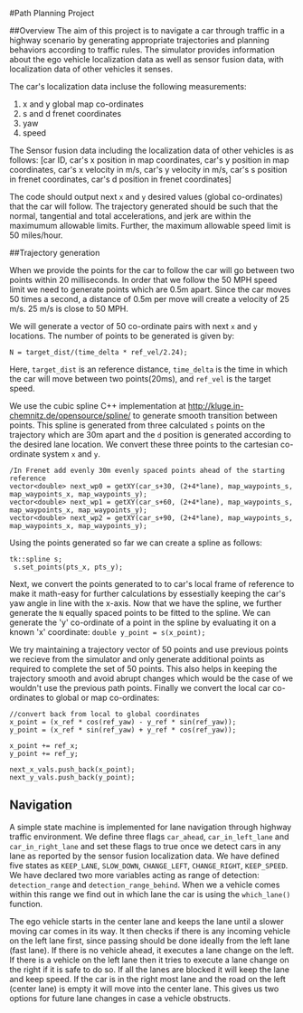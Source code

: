 #Path Planning Project

##Overview
The aim of this project is to navigate a car through traffic in a highway scenario by generating appropriate trajectories and planning behaviors according to traffic rules. The simulator provides information about the ego vehicle localization data as well as sensor fusion data, with localization data of other vehicles it senses.

The car's localization data incluse the following measurements:
1. x and y global map co-ordinates
2. s and d frenet coordinates
3. yaw
4. speed

The Sensor fusion data including the localization data of other vehicles is as follows:
[car ID, car's x position in map coordinates, car's y position in map coordinates,
 car's x velocity in m/s, car's y velocity in m/s, 
 car's s position in frenet coordinates, car's d position in frenet coordinates]

 The code should output next `x` and `y` desired values (global co-ordinates) that the car will follow. The trajectory generated should be such that the normal, tangential and total accelerations, and jerk are within the maximumum allowable limits. Further, the maximum allowable speed limit is 50 miles/hour.

##Trajectory generation

When we provide the points for the car to follow the car will go between two points within 20 milliseconds. In order that we follow the 50 MPH speed limit we need to generate points which are 0.5m apart. Since the car moves 50 times a second, a distance of 0.5m per move will create a velocity of 25 m/s. 25 m/s is close to 50 MPH. 

We will generate a vector of 50 co-ordinate pairs with next `x` and `y` locations. The number of points to be generated is given by:

`N = target_dist/(time_delta * ref_vel/2.24);`

Here, `target_dist` is an reference distance, `time_delta` is the time in which the car will move between two points(20ms), and `ref_vel` is the target speed.

We use the cubic spline C++ implementation at http://kluge.in-chemnitz.de/opensource/spline/ to generate smooth transition between points. This spline is generated from three calculated `s` points on the trajectory which are 30m apart and the `d` position is generated according to the desired lane location. We convert these three points to the cartesian co-ordinate system `x` and `y`.
```
/In Frenet add evenly 30m evenly spaced points ahead of the starting reference
vector<double> next_wp0 = getXY(car_s+30, (2+4*lane), map_waypoints_s, map_waypoints_x, map_waypoints_y);
vector<double> next_wp1 = getXY(car_s+60, (2+4*lane), map_waypoints_s, map_waypoints_x, map_waypoints_y);
vector<double> next_wp2 = getXY(car_s+90, (2+4*lane), map_waypoints_s, map_waypoints_x, map_waypoints_y);
``` 

Using the points generated so far we can create a spline as follows:
```
tk::spline s;
 s.set_points(pts_x, pts_y);
```

Next, we convert the points generated to to car's local frame of reference to make it math-easy for further calculations by essestially keeping the car's yaw angle in line with the x-axis. Now that we have the spline, we further generate the `N` equally spaced points to be fitted to the spline. We can generate the 'y' co-ordinate of a point in the spline by evaluating it on a known 'x' coordinate:
`double y_point = s(x_point);`

We try maintaining a trajectory vector of 50 points and use previous points we recieve from the simulator and only generate additional points as required to complete the set of 50 points. This also helps in keeping the trajectory smooth and avoid abrupt changes which would be the case of we wouldn't use the previous path points. Finally we convert the local car co-ordinates to global or map co-ordinates:
```
//convert back from local to global coordinates
x_point = (x_ref * cos(ref_yaw) - y_ref * sin(ref_yaw));
y_point = (x_ref * sin(ref_yaw) + y_ref * cos(ref_yaw));

x_point += ref_x;
y_point += ref_y;

next_x_vals.push_back(x_point);
next_y_vals.push_back(y_point);
```

## Navigation

A simple state machine is implemented for lane navigation through highway traffic environment. We define three flags `car_ahead`, `car_in_left_lane` and `car_in_right_lane` and set these flags to true once we detect cars in any lane as reported by the sensor fusion localization data. We have defined five states as `KEEP_LANE`, `SLOW_DOWN`, `CHANGE_LEFT`, `CHANGE_RIGHT`, `KEEP_SPEED`. We have declared two more variables acting as range of detection: 
`detection_range` and `detection_range_behind`. When we a vehicle comes within this range we find out in which lane the car is using the `which_lane()` function.

The ego vehicle starts in the center lane and keeps the lane until a slower moving car comes in its way. It then checks if there is any incoming vehicle on the left lane first, since passing should be done ideally from the left lane (fast lane). If there is no vehicle ahead, it executes a lane change on the left. If there is a vehicle on the left lane then it tries to execute a lane change on the right if it is safe to do so. If all the lanes are blocked it will keep the lane and keep speed. If the car is in the right most lane and the road on the left (center lane) is empty it will move into the center lane. This gives us two options for future lane changes in case a vehicle obstructs.

